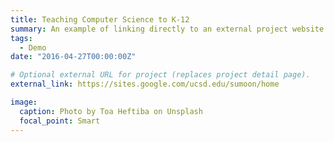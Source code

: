 ```yaml
---
title: Teaching Computer Science to K-12
summary: An example of linking directly to an external project website using `external_link`.
tags:
  - Demo
date: "2016-04-27T00:00:00Z"

# Optional external URL for project (replaces project detail page).
external_link: https://sites.google.com/ucsd.edu/sumoon/home

image:
  caption: Photo by Toa Heftiba on Unsplash
  focal_point: Smart
---
```

